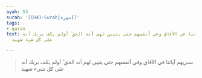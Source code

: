 ```yaml
---
ayah: 53
surah: '[[041-Surah|سورة]]'
tags:
- quran
text: سنريهم آياتنا في الآفاق وفي أنفسهم حتى يتبين لهم أنه الحق ۗ أولم يكف بربك أنه
  على كل شيء شهيد

---
```

> سنريهم آياتنا في الآفاق وفي أنفسهم حتى يتبين لهم أنه الحق ۗ أولم يكف بربك أنه على كل شيء شهيد
